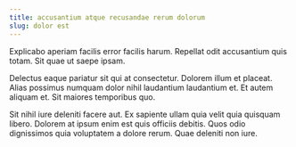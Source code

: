 ```yaml
---
title: accusantium atque recusandae rerum dolorum
slug: dolor est
---
```


Explicabo aperiam facilis error facilis harum. Repellat odit accusantium quis totam. Sit quae ut saepe ipsam.

Delectus eaque pariatur sit qui at consectetur. Dolorem illum et placeat. Alias possimus numquam dolor nihil laudantium laudantium et. Et autem aliquam et. Sit maiores temporibus quo.

Sit nihil iure deleniti facere aut. Ex sapiente ullam quia velit quia quisquam libero. Dolorem at ipsum enim est quis officiis debitis. Quos odio dignissimos quia voluptatem a dolore rerum. Quae deleniti non iure.
